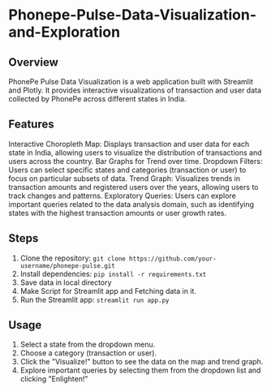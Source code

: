 # Phonepe-Pulse-Data-Visualization-and-Exploration
## Overview
PhonePe Pulse Data Visualization is a web application built with Streamlit and Plotly. It provides interactive visualizations of transaction and user data collected by PhonePe across different states in India.

## Features
Interactive Choropleth Map: Displays transaction and user data for each state in India, allowing users to visualize the distribution of transactions and users across the country.
Bar Graphs for Trend over time.
Dropdown Filters: Users can select specific states and categories (transaction or user) to focus on particular subsets of data.
Trend Graph: Visualizes trends in transaction amounts and registered users over the years, allowing users to track changes and patterns.
Exploratory Queries: Users can explore important queries related to the data analysis domain, such as identifying states with the highest transaction amounts or user growth rates.

## Steps
1. Clone the repository: `git clone https://github.com/your-username/phonepe-pulse.git`
2. Install dependencies: `pip install -r requirements.txt`
3. Save data in local directory
4. Make Script for Streamlit app and Fetching data in it.
5. Run the Streamlit app: `streamlit run app.py`

## Usage
1. Select a state from the dropdown menu.
2. Choose a category (transaction or user).
3. Click the "Visualize!" button to see the data on the map and trend graph.
4. Explore important queries by selecting them from the dropdown list and clicking "Enlighten!"
